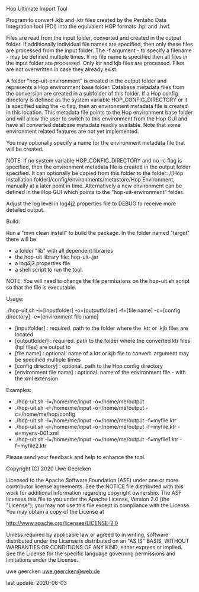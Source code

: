 Hop Ultimate Import Tool

Program to convert .kjb and .ktr files created by the Pentaho Data Integration tool (PDI) into the equivalent HOP formats .hpl and .hwf.

Files are read from the input folder, converted and created in the output folder. If additionally individual file names are specified, then only these files are processed from the input folder. The -f argument - to specify a filename - may be defined multiple times. If no file name is specified then all files in the input folder are processed. Only ktr and kjb files are processed. Files are not overwritten in case they already exist.

A folder "hop-uit-environment" is created  in the output folder and represents a Hop environment base folder. Database metadata files from the conversion are created in a subfolder of this folder. If a Hop config directory is defined as the system variable HOP_CONFIG_DIRECTORY or it is specified using the -c flag, then an environment metadata file is created in this location. This metadata file points to the Hop environment base folder and will allow the user to switch to this environment from the Hop GUI and have all converted database metadata readily available. Note that some environment related features are not yet implemented.

You may optionally specify a name for the environment metadata file that will be created.

NOTE: If no system variable HOP_CONFIG_DIRECTORY and no -c flag is specified, then the environment metadata file is created in the output folder specified. It can optionally be copied from this folder to the folder: /[Hop installation folder]/config/environments/metastore/Hop Environment, manually at a later point in time. Alternatively a new environment can be defined in the Hop GUI which points to the "hop-uit-environment" folder.

Adjust the log level in log4j2.properties file to DEBUG to receive more detailed output.

Build:

Run a "mvn clean install" to build the package. In the folder named "target" there will be

* a folder "lib" with all dependent libraries
* the hop-uit library file: hop-uit-<version>.jar
* a log4j2.properties file
* a shell script to run the tool.

NOTE: You will need to change the file permissions on the hop-uit.sh script so that the file is executable.

Usage:

./hop-uit.sh -i=[inputfolder] -o=[outputfolder] -f=[file name] -c=[config directory] -e=[environment file name]

* [inputfolder]           : required. path to the folder where the .ktr or .kjb files are located
* [outputfolder]          : required. path to the folder where the converted ktr files (hpl files) are output to
* [file name]             : optional. name of a ktr or kjb file to convert. argument may be specified multiple times
* [config directory]      : optional. path to the Hop config directory
* [environment file name] : optional. name of the environment file - with the xml extension

Examples:

* ./hop-uit.sh -i=/home/me/input -o=/home/me/output
* ./hop-uit.sh -i=/home/me/input -o=/home/me/output -c=/home/me/hop/config
* ./hop-uit.sh -i=/home/me/input -o=/home/me/output -f=myfile.ktr
* ./hop-uit.sh -i=/home/me/input -o=/home/me/output -f=myfile.ktr -e=myenv-001.xml
* ./hop-uit.sh -i=/home/me/input -o=/home/me/output -f=myfile1.ktr -f=myfile2.ktr

Please send your feedback and help to enhance the tool.

Copyright (C) 2020  Uwe Geercken

Licensed to the Apache Software Foundation (ASF) under one
or more contributor license agreements.  See the NOTICE file
distributed with this work for additional information
regarding copyright ownership.  The ASF licenses this file
to you under the Apache License, Version 2.0 (the
"License"); you may not use this file except in compliance
with the License.  You may obtain a copy of the License at

  http://www.apache.org/licenses/LICENSE-2.0

Unless required by applicable law or agreed to in writing,
software distributed under the License is distributed on an
"AS IS" BASIS, WITHOUT WARRANTIES OR CONDITIONS OF ANY
KIND, either express or implied.  See the License for the
specific language governing permissions and limitations
under the License.

uwe geercken
uwe.geercken@web.de

last update: 2020-06-03
